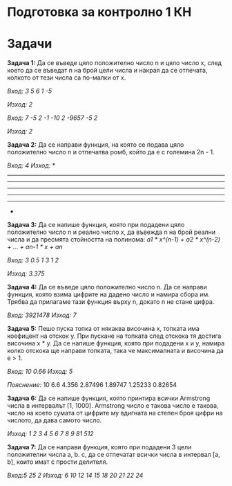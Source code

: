 <h1>Подготовка за контролно 1 КН</h1>

<h1>Задачи</h1>

**Задача 1:** Да се въведе цяло положително число n и цяло число x, след което да се въведат n на брой цели числа и накрая да се отпечата, колкото от тези числа са по-малки от x.

*Вход:*
*3 5*
*6 1 -5*

*Изход: 2*

*Вход:*
*7 -5*
*2 -1 -10 2 -9657 -5 2*

*Изход: 2*

**Задача 2:** Да се направи функция, на която се подава цяло положително число n и отпечатва ромб, който да е с големина 2n - 1.

*Вход: 4*
*Изход:*
   *
  ***
 *****
*******
 *****
  ***
   *

**Задача 3:** Да се напише функция, която при подадени цяло положително число n и реално число x, да въвежда n на брой реални числа и да пресмята стойността на полинома: *a1 * x^(n-1) + a2 * x^(n-2) +  …  + an-1 * x + an*

*Вход:*
*3 0.5*
*1 3 1 2*

*Изход: 3.375*

**Задача 4:** Да се въведе цяло положително число n. Да се направи функция, която взима цифрите на дадено число и намира сбора им. Трябва да прилагаме тази функция върху n, докато n не стане цифра.

*Вход: 3921478*
*Изход: 7*

**Задача 5:** Пешо пуска топка от някаква височина x, топката има коефицент на отскок y. При пускане на топката след отскока тя достига височина x * y. Да се напише функция, която при подадени x и y, намира колко отскока ще направи топката, така че максималната и височина да е > 1.

*Вход: 10 0.66*
*Изход: 5*

*Пояснение:*
10
6.6
4.356
2.87496
1.89747
1.25233
0.82654

**Задача 6:** Да се напише функция, която принтира всички Armstrong числа в интервалът [1, 1000]. Armstrong число е такова число е такова, число на което сумата от цифрите му вдигната на степен броя цифри на числото, да дава самото число.

*Изход:*
*1 2 3 4 5 6 7 8 9 81 512*

**Задача 7:** Да се направи функция, която при подадени 3 цели положителни числа a, b. c, да се отпечатат всички числа в интервал [a, b], които имат c прости делителя.

*Вход:5 25 2*
*Изход: 6 10 12 14 15 18 20 21 22 24*